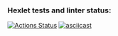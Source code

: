 ### Hexlet tests and linter status:

[![Actions Status](https://github.com/DiRouzzz/frontend-project-46/actions/workflows/hexlet-check.yml/badge.svg)](https://github.com/DiRouzzz/frontend-project-46/actions)
[![asciicast](https://asciinema.org/a/gVevahWLlL0ioAzbDzvDgNLxx.svg)](https://asciinema.org/a/gVevahWLlL0ioAzbDzvDgNLxx)
